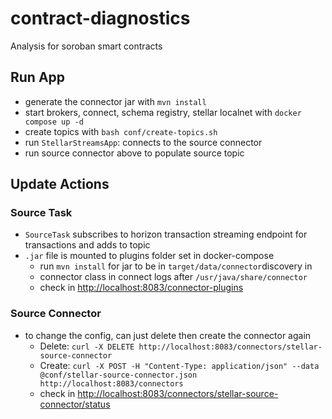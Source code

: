 # contract-diagnostics

Analysis for soroban smart contracts


## Run App
- generate the connector jar with `mvn install`
- start brokers, connect, schema registry, stellar localnet with `docker compose up -d`
- create topics with `bash conf/create-topics.sh`
- run `StellarStreamsApp`: connects to the source connector
- run source connector above to populate source topic

## Update Actions

### Source Task
- `SourceTask` subscribes to horizon transaction streaming endpoint for transactions and adds to topic
- `.jar` file is mounted to plugins folder set in docker-compose
  - run `mvn install` for jar to be in `target/data/connector`discovery in
  - connector class in connect logs after `/usr/java/share/connector`
  - check in [http://localhost:8083/connector-plugins]()

### Source Connector
- to change the config, can just delete then create the connector again
  - Delete: `curl -X DELETE http://localhost:8083/connectors/stellar-source-connector`
  - Create: `curl -X POST -H "Content-Type: application/json" --data @conf/stellar-source-connector.json http://localhost:8083/connectors`
  - check in [http://localhost:8083/connectors/stellar-source-connector/status]()
